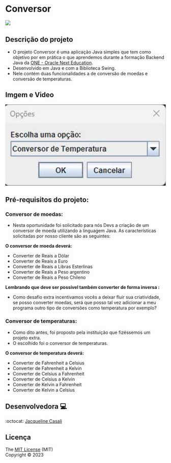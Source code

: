 # Conversor

<p align="left">   
    <img src="https://img.shields.io/badge/languange-java-java"/>
</p>

## Descrição do projeto

- O projeto Conversor é uma aplicação Java simples que tem como objetivo por em prática o que aprendemos durante a formação Backend Java da [ONE - Oracle Next Education](https://www.oracle.com/br/education/oracle-next-education/).
- Desenvolvido em Java e  com a Biblioteca Swing.
- Nele contém duas funcionalidades a de conversão de moedas e conversão de temperaturas.


## Imgem e Video

<img src="2023-08-23_151138.png">





## Pré-requisitos do projeto:

### Conversor de moedas:
- Nesta oportunidade foi solicitado para nós Devs a criação de um conversor de moeda utilizando a linguagem Java. As características solicitadas por nosso cliente são as seguintes:

**O conversor de moeda deverá:**
- Converter de Reais a Dólar
- Converter de Reais a Euro
- Converter de Reais a Libras Esterlinas
- Converter de Reais a Peso argentino
- Converter de Reais a Peso Chileno

**Lembrando que deve ser possível também converter de forma inversa :**


- Como desafio extra incentivamos vocês a deixar fluir sua criatividade, se posso converter moedas, será que posso tal vez adicionar a meu programa outro tipo de conversões como temperatura por exemplo?


### Conversor de temperaturas:
- Como dito antes, foi proposto pela instituição que fizéssemos um projeto extra.
- O escolhido foi o conversor de temperaturas.

**O conversor de temperatura deverá:**
- Converter de Fahrenheit a Celsius
- Converter de Fahrenheit a Kelvin
- Converter de Celsius a Fahrenheit
- Converter de Celsius a Kelvin
- Converter de Kelvin a Fahrenheit
- Converter de Kelvin a Celsius



## Desenvolvedora 💻
  
  :octocat: [Jacqueline Casali](https://github.com/JacquelineCasali)

## Licença

  The [MIT License]() (MIT)  
  Copyright :copyright: 2023


  
